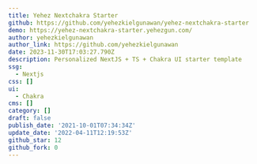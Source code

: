 ```yaml
---
title: Yehez Nextchakra Starter
github: https://github.com/yehezkielgunawan/yehez-nextchakra-starter
demo: https://yehez-nextchakra-starter.yehezgun.com/
author: yehezkielgunawan
author_link: https://github.com/yehezkielgunawan
date: 2023-11-30T17:03:27.790Z
description: Personalized NextJS + TS + Chakra UI starter template
ssg:
  - Nextjs
css: []
ui:
  - Chakra
cms: []
category: []
draft: false
publish_date: '2021-10-01T07:34:34Z'
update_date: '2022-04-11T12:19:53Z'
github_star: 12
github_fork: 0
---
```

